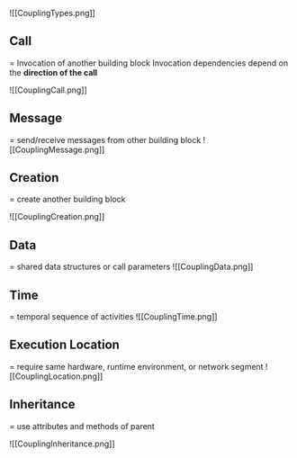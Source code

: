 
![[CouplingTypes.png]]

## Call
= Invocation of another building block
Invocation dependencies depend on the **direction of the call**

![[CouplingCall.png]]
## Message
= send/receive messages from other building block
![[CouplingMessage.png]]
## Creation
= create another building block

![[CouplingCreation.png]]
## Data
= shared data structures or call parameters
![[CouplingData.png]]

## Time
= temporal sequence of activities
![[CouplingTime.png]]
## Execution Location
= require same hardware, runtime environment, or network segment
![[CouplingLocation.png]]
## Inheritance
= use attributes and methods of parent

![[CouplingInheritance.png]]
